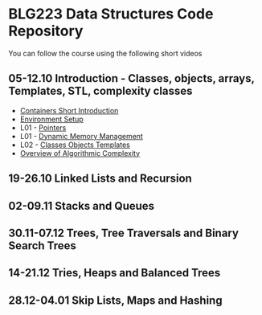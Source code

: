 # BLG223 Data Structures Code Repository
You can follow the course using the following short videos

## 05-12.10	Introduction - Classes, objects, arrays, Templates, STL, complexity classes
- [Containers Short Introduction](https://youtu.be/pOco9-1F8QQ)
- [Environment Setup](https://youtu.be/ULInsximqOo)
- L01 - [Pointers](https://youtu.be/oyuWo43ut-g)
- L01 - [Dynamic Memory Management](https://youtu.be/c67Ap2VWxaU)
- L02 - [Classes Objects Templates](https://youtu.be/6PJ3TRNknME)
- [Overview of Algorithmic Complexity](https://youtu.be/GMLlj7imd4o)

## 19-26.10	Linked Lists and Recursion
## 02-09.11	Stacks and Queues
## 30.11-07.12	Trees, Tree Traversals and Binary Search Trees
## 14-21.12	Tries, Heaps and Balanced Trees
## 28.12-04.01	Skip Lists, Maps and Hashing

